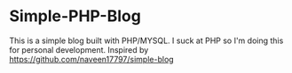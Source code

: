 # Simple-PHP-Blog
This is a simple blog built with PHP/MYSQL. I suck at PHP so I'm doing this for personal development.  Inspired by https://github.com/naveen17797/simple-blog
